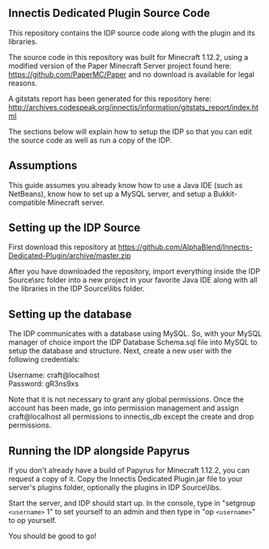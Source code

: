 ## Innectis Dedicated Plugin Source Code

This repository contains the IDP source code along with the plugin and its libraries.

The source code in this repository was built for Minecraft 1.12.2, using a modified version of the Paper Minecraft Server project found here: https://github.com/PaperMC/Paper and no download is available for legal reasons.

A gitstats report has been generated for this repository here: http://archives.codespeak.org/innectis/information/gitstats_report/index.html

The sections below will explain how to setup the IDP so that you can edit the source code as well as run a copy of the IDP.

## Assumptions

This guide assumes you already know how to use a Java IDE (such as NetBeans), know how to set up a MySQL server, and setup a Bukkit-compatible Minecraft server.

## Setting up the IDP Source

First download this repository at https://github.com/AlphaBlend/Innectis-Dedicated-Plugin/archive/master.zip

After you have downloaded the repository, import everything inside the IDP Source\src folder into a new project in your favorite Java IDE along with all the libraries in the IDP Source\libs folder.

## Setting up the database

The IDP communicates with a database using MySQL. So, with your MySQL manager of choice import the IDP Database Schema.sql file into MySQL to setup the database and structure. Next, create a new user with the following credentials:

Username: craft@localhost  
Password: gR3ns9xs

Note that it is not necessary to grant any global permissions. Once the account has been made, go into permission management and assign craft@localhost all permissions to innectis_db except the create and drop permissions.

## Running the IDP alongside Papyrus

If you don't already have a build of Papyrus for Minecraft 1.12.2, you can request a copy of it. Copy the Innectis Dedicated Plugin.jar file to your server's plugins folder, optionally the plugins in IDP Source\libs.

Start the server, and IDP should start up. In the console, type in "setgroup `<username>` 1" to set yourself to an admin and then type in "op `<username>`" to op yourself.

You should be good to go!